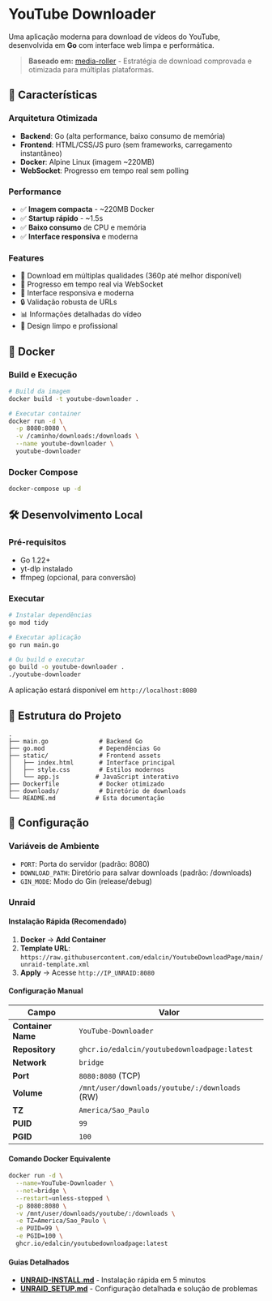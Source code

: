 # YouTube Downloader

Uma aplicação moderna para download de vídeos do YouTube, desenvolvida em **Go** com interface web limpa e performática.

> **Baseado em:** [media-roller](https://github.com/rroller/media-roller) - Estratégia de download comprovada e otimizada para múltiplas plataformas.

## 🚀 Características

### Arquitetura Otimizada
- **Backend**: Go (alta performance, baixo consumo de memória)
- **Frontend**: HTML/CSS/JS puro (sem frameworks, carregamento instantâneo)
- **Docker**: Alpine Linux (imagem ~220MB)
- **WebSocket**: Progresso em tempo real sem polling

### Performance
- ✅ **Imagem compacta** - ~220MB Docker
- ✅ **Startup rápido** - ~1.5s
- ✅ **Baixo consumo** de CPU e memória
- ✅ **Interface responsiva** e moderna

### Features
- 🎯 Download em múltiplas qualidades (360p até melhor disponível)
- 🔄 Progresso em tempo real via WebSocket
- 📱 Interface responsiva e moderna
- 🔒 Validação robusta de URLs
- 📊 Informações detalhadas do vídeo
- 🎨 Design limpo e profissional

## 🐳 Docker

### Build e Execução
```bash
# Build da imagem
docker build -t youtube-downloader .

# Executar container
docker run -d \
  -p 8080:8080 \
  -v /caminho/downloads:/downloads \
  --name youtube-downloader \
  youtube-downloader
```

### Docker Compose
```bash
docker-compose up -d
```

## 🛠️ Desenvolvimento Local

### Pré-requisitos
- Go 1.22+
- yt-dlp instalado
- ffmpeg (opcional, para conversão)

### Executar
```bash
# Instalar dependências
go mod tidy

# Executar aplicação
go run main.go

# Ou build e executar
go build -o youtube-downloader .
./youtube-downloader
```

A aplicação estará disponível em `http://localhost:8080`

## 📁 Estrutura do Projeto

```
.
├── main.go              # Backend Go
├── go.mod               # Dependências Go
├── static/              # Frontend assets
│   ├── index.html       # Interface principal
│   ├── style.css        # Estilos modernos
│   └── app.js          # JavaScript interativo
├── Dockerfile           # Docker otimizado
├── downloads/           # Diretório de downloads
└── README.md           # Esta documentação
```

## 🔧 Configuração

### Variáveis de Ambiente
- `PORT`: Porta do servidor (padrão: 8080)
- `DOWNLOAD_PATH`: Diretório para salvar downloads (padrão: /downloads)
- `GIN_MODE`: Modo do Gin (release/debug)

### Unraid

#### Instalação Rápida (Recomendado)
1. **Docker** → **Add Container**
2. **Template URL**: `https://raw.githubusercontent.com/edalcin/YoutubeDownloadPage/main/unraid-template.xml`
3. **Apply** → Acesse `http://IP_UNRAID:8080`

#### Configuração Manual
| Campo | Valor |
|-------|-------|
| **Container Name** | `YouTube-Downloader` |
| **Repository** | `ghcr.io/edalcin/youtubedownloadpage:latest` |
| **Network** | `bridge` |
| **Port** | `8080:8080` (TCP) |
| **Volume** | `/mnt/user/downloads/youtube/:/downloads` (RW) |
| **TZ** | `America/Sao_Paulo` |
| **PUID** | `99` |
| **PGID** | `100` |

#### Comando Docker Equivalente
```bash
docker run -d \
  --name=YouTube-Downloader \
  --net=bridge \
  --restart=unless-stopped \
  -p 8080:8080 \
  -v /mnt/user/downloads/youtube/:/downloads \
  -e TZ=America/Sao_Paulo \
  -e PUID=99 \
  -e PGID=100 \
  ghcr.io/edalcin/youtubedownloadpage:latest
```

#### Guias Detalhados
- **[UNRAID-INSTALL.md](UNRAID-INSTALL.md)** - Instalação rápida em 5 minutos
- **[UNRAID_SETUP.md](UNRAID_SETUP.md)** - Configuração detalhada e solução de problemas